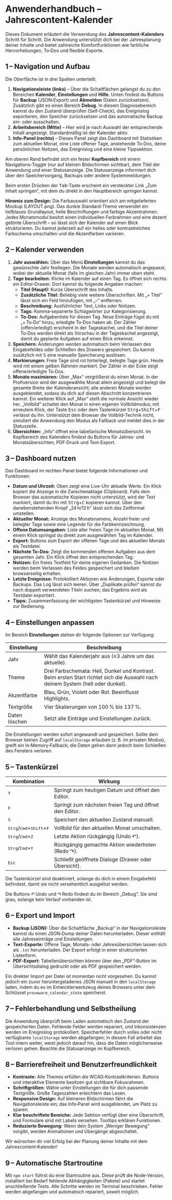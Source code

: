 # Anwenderhandbuch – Jahrescontent‑Kalender

Dieses Dokument erläutert die Verwendung des **Jahrescontent‑Kalenders** Schritt für Schritt. Die Anwendung unterstützt dich bei der Jahresplanung deiner Inhalte und bietet zahlreiche Komfortfunktionen wie farbliche Hervorhebungen, To‑Dos und flexible Exporte.

## 1 – Navigation und Aufbau

Die Oberfläche ist in drei Spalten unterteilt:

1. **Navigationsleiste (links)** – Über die Schaltflächen gelangst du zu den Bereichen **Kalender**, **Einstellungen** und **Hilfe**. Unten findest du Buttons für **Backup** (JSON‑Export) und **Abmelden** (Daten zurücksetzen).
   Zusätzlich gibt es einen Bereich **Debug**. In diesem Diagnosebereich kannst du den Zustand überprüfen (Self‑Check), das Ereignislog exportieren, den Speicher zurücksetzen und das automatische Backup ein‑ oder ausschalten.
2. **Arbeitsbereich (Mitte)** – Hier wird je nach Auswahl der entsprechende Inhalt angezeigt. Standardmäßig ist der Kalender aktiv.
3. **Info‑Panel (rechts)** – Dieses Panel zeigt das Dashboard mit Statistiken zum aktuellen Monat, eine Liste offener Tage, anstehende To‑Dos, deine persönlichen Notizen, das Ereignislog und eine kleine Tippsektion.

Am oberen Rand befindet sich ein fester **Kopfbereich** mit einem Navigations‑Toggle (nur auf kleinen Bildschirmen sichtbar), dem Titel der Anwendung und einer Statusanzeige. Die Statusanzeige informiert dich über den Speichervorgang, Backups oder andere Systemmeldungen.

Beim ersten Drücken der <kbd>Tab</kbd>-Taste erscheint ein versteckter Link „Zum Inhalt springen“, mit dem du direkt in den Hauptbereich springen kannst.

**Hinweis zum Design:** Die Farbauswahl orientiert sich am mitgelieferten Mockup (LAYOUT.png). Das dunkle Standard‑Theme verwendet ein tiefblaues Grundlayout, helle Beschriftungen und farbige Akzentrahmen. Jedes Monatsmodul besitzt einen individuellen Farbrahmen und eine dezent getönte Überschrift – so lässt sich der Kalender auf einen Blick strukturieren. Du kannst jederzeit auf ein helles oder kontrastreiches Farbschema umschalten und die Akzentfarben variieren.

## 2 – Kalender verwenden

1. **Jahr auswählen:** Über das Menü **Einstellungen** kannst du das gewünschte Jahr festlegen. Die Monate werden automatisch angepasst, wobei der aktuelle Monat (falls im gleichen Jahr) immer oben steht.
2. **Tage bearbeiten:** Klicke im Kalender auf einen Tag. Es öffnet sich rechts ein Editor‑Drawer. Dort kannst du folgende Angaben machen:
   - **Titel (Haupt):** Kurze Überschrift des Inhalts.
   - **Zusätzliche Titel:** Beliebig viele weitere Überschriften. Mit „+ Titel“ lässt sich ein Feld hinzufügen, mit „–“ entfernen.
   - **Beschreibung:** Ausführlicher Text, Links oder Notizen.
   - **Tags:** Komma‑separierte Schlagwörter zur Kategorisierung.
   - **To‑Dos:** Aufgabenliste für diesen Tag. Neue Einträge fügst du mit „+ To‑Do“ hinzu, erledigte To‑Dos haken ab. Der Zähler (offen/erledigt) erscheint in der Tageskachel, und die Titel deiner To‑Dos werden direkt als Vorschau in der Tageskachel angezeigt, damit du geplante Aufgaben auf einen Blick erkennst.
3. **Speichern:** Änderungen werden automatisch beim Verlassen des Eingabefeldes oder Schließen des Drawers gespeichert. Du kannst zusätzlich mit <kbd>S</kbd> eine manuelle Speicherung auslösen.
4. **Markierungen:** Freie Tage sind rot hinterlegt, belegte Tage grün. Heute wird mit einem gelben Rahmen markiert. Der Zähler in der Ecke zeigt offene/erledigte To‑Dos.
5. **Monate maximieren:** Über „Max“ vergrößerst du einen Monat. In der Profiversion wird der ausgewählte Monat allein angezeigt und belegt die gesamte Breite der Kalenderansicht; alle anderen Monate werden ausgeblendet, sodass du dich auf diesen Abschnitt konzentrieren kannst. Ein weiterer Klick auf „Max“ stellt die normale Ansicht wieder her. „Vollbild“ schaltet den Monat in einen eigenen Vollbildmodus; mit erneutem Klick, der Taste <kbd>Esc</kbd> oder dem Tastenkürzel <kbd>Strg</kbd>+<kbd>Shift</kbd>+<kbd>F</kbd> verlässt du ihn. Unterstützt dein Browser die Vollbild‑Technik nicht, simuliert die Anwendung den Modus als Fallback und meldet dies in der Statuszeile.
6. **Übersichten:** „Info“ öffnet eine tabellarische Monatsübersicht. Im Kopfbereich des Kalenders findest du Buttons für Jahres‑ und Monatsübersichten, PDF‑Druck und Text‑Export.

## 3 – Dashboard nutzen

Das Dashboard im rechten Panel bietet folgende Informationen und Funktionen:

* **Datum und Uhrzeit:** Oben zeigt eine Live-Uhr aktuelle Werte. Ein Klick kopiert die Anzeige in die Zwischenablage (Clipboard). Falls dein Browser das automatische Kopieren nicht unterstützt, wird der Text markiert, damit du ihn mit <kbd>Strg</kbd>+<kbd>C</kbd> kopieren kannst. Über den danebenstehenden Knopf „24 h/12 h" lässt sich das Zeitformat umstellen.
* **Aktueller Monat:** Anzeige des Monatsnamens, Anzahl freier und belegter Tage sowie eine Legende für die Farbkennzeichnung.
* **Offene Datumsangaben:** Liste aller freien Tage im aktuellen Monat. Mit einem Klick springst du direkt zum ausgewählten Tag im Kalender.
* **Export:** Buttons zum Export der offenen Tage und des aktuellen Monats als Textdatei.
* **Nächste To‑Dos:** Zeigt die kommenden offenen Aufgaben aus dem gesamten Jahr. Ein Klick öffnet den entsprechenden Tag.
* **Notizen:** Ein freies Textfeld für deine eigenen Gedanken. Die Notizen werden beim Verlassen des Feldes gespeichert und bleiben browserseitig erhalten.
* **Letzte Ereignisse:** Protokolliert Aktionen wie Änderungen, Exporte oder Backups. Das Log lässt sich leeren. Über „Duplikate prüfen“ kannst du nach doppelt verwendeten Titeln suchen; das Ergebnis wird als Textdatei exportiert.
* **Tipps:** Zusammenfassung der wichtigsten Tastenkürzel und Hinweise zur Bedienung.

## 4 – Einstellungen anpassen

Im Bereich **Einstellungen** stehen dir folgende Optionen zur Verfügung:

| Einstellung      | Beschreibung                                          |
|-----------------|--------------------------------------------------------|
| Jahr            | Wählt das Kalenderjahr aus (±3 Jahre um das aktuelle).|
| Theme           | Drei Farbschemata: Hell, Dunkel und Kontrast. Beim ersten Start richtet sich die Auswahl nach deinem System (hell oder dunkel). |
| Akzentfarbe     | Blau, Grün, Violett oder Rot. Beeinflusst Highlights. |
| Textgröße       | Vier Skalierungen von 100 % bis 137 %.                 |
| Daten löschen   | Setzt alle Einträge und Einstellungen zurück.         |

Die Einstellungen werden sofort angewandt und gespeichert. Sollte dein Browser keinen Zugriff auf `localStorage` erlauben (z. B. im privaten Modus), greift ein In‑Memory‑Fallback; die Daten gehen dann jedoch beim Schließen des Fensters verloren.

## 5 – Tastenkürzel

| Kombination | Wirkung                                                 |
|-------------|---------------------------------------------------------|
| <kbd>T</kbd> | Springt zum heutigen Datum und öffnet den Editor.        |
| <kbd>F</kbd> | Springt zum nächsten freien Tag und öffnet den Editor.    |
| <kbd>S</kbd> | Speichert den aktuellen Zustand manuell.                 |
| <kbd>Strg</kbd>/<kbd>Cmd</kbd>+<kbd>Shift</kbd>+<kbd>F</kbd> | Vollbild für den aktuellen Monat umschalten. |
| <kbd>Strg</kbd>/<kbd>Cmd</kbd>+<kbd>Z</kbd> | Letzte Aktion rückgängig (Undo ↶). |
| <kbd>Strg</kbd>/<kbd>Cmd</kbd>+<kbd>Y</kbd> | Rückgängig gemachte Aktion wiederholen (Redo ↷). |
| <kbd>Esc</kbd> | Schließt geöffnete Dialoge (Drawer oder Übersicht).      |

Die Tastenkürzel sind deaktiviert, solange du dich in einem Eingabefeld befindest, damit sie nicht versehentlich ausgelöst werden.

Die Buttons ↶ Undo und ↷ Redo findest du im Bereich „Debug“. Sie sind grau, solange kein Verlauf vorhanden ist.

## 6 – Export und Import

* **Backup (JSON):** Über die Schaltfläche „Backup“ in der Navigationsleiste kannst du einen JSON‑Dump deiner Daten herunterladen. Dieser enthält alle Jahreseinträge und Einstellungen.
* **Text‑Exporte:** Offene Tage, Monats‑ oder Jahresübersichten lassen sich als `.txt` herunterladen. Der Export erfolgt in einer strukturierten Listenform.
* **PDF‑Export:** Tabellenübersichten können über den „PDF“‑Button im Übersichtsdialog gedruckt oder als PDF gespeichert werden.

Ein direkter Import per Datei ist momentan nicht vorgesehen. Du kannst jedoch ein zuvor heruntergeladenes JSON manuell in den `localStorage` laden, indem du es im Entwicklerwerkzeug deines Browsers unter dem Schlüssel `provoware_calendar_state` speicherst.

## 7 – Fehlerbehandlung und Selbstheilung

Die Anwendung überprüft beim Laden automatisch den Zustand der gespeicherten Daten. Fehlende Felder werden repariert, und Inkonsistenzen werden im Ereignislog protokolliert. Speicherfehler durch volles oder nicht verfügbares `localStorage` werden abgefangen; in diesem Fall arbeitet das Tool intern weiter, weist jedoch darauf hin, dass die Daten möglicherweise verloren gehen. Beachte die Statusanzeige im Kopfbereich.

## 8 – Barrierefreiheit und Benutzerfreundlichkeit

* **Kontraste:** Alle Themes erfüllen die WCAG‑Kontrastkriterien. Buttons und interaktive Elemente besitzen gut sichtbare Fokusrahmen.
* **Schriftgrößen:** Wähle unter Einstellungen die für dich passende Textgröße. Große Tageszahlen erleichtern das Lesen.
* **Responsive Design:** Auf kleineren Bildschirmen fährt die Navigationsleiste ein; das Info‑Panel wird ausgeblendet, um Platz zu sparen.
* **Klar beschriftete Bereiche:** Jede Sektion verfügt über eine Überschrift, und Formulare sind mit Labels versehen. Tooltips erklären Funktionen.
* **Reduzierte Bewegung:** Wenn dein System „Weniger Bewegung“ vorgibt, werden Animationen und Übergänge abgeschaltet.

Wir wünschen dir viel Erfolg bei der Planung deiner Inhalte mit dem Jahrescontent‑Kalender!

## 9 – Automatische Startroutine

Mit `npm start` führst du eine Startroutine aus. Diese prüft die Node‑Version, installiert bei Bedarf fehlende Abhängigkeiten (Pakete) und startet anschließende Tests. Alle Schritte werden im Terminal beschrieben. Fehler werden abgefangen und automatisch repariert, soweit möglich.
